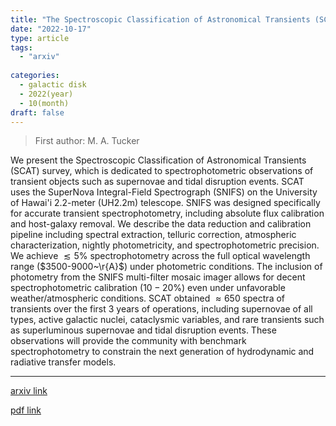 ```yaml
---
title: "The Spectroscopic Classification of Astronomical Transients (SCAT) Survey: Overview, Pipeline Description, Initial Results, and Future Plans"
date: "2022-10-17"
type: article
tags:
  - "arxiv"
  
categories:
  - galactic disk
  - 2022(year)
  - 10(month)
draft: false
---
```

> First author: M. A. Tucker

 We present the Spectroscopic Classification of Astronomical Transients (SCAT)
survey, which is dedicated to spectrophotometric observations of transient
objects such as supernovae and tidal disruption events. SCAT uses the SuperNova
Integral-Field Spectrograph (SNIFS) on the University of Hawai'i 2.2-meter
(UH2.2m) telescope. SNIFS was designed specifically for accurate transient
spectrophotometry, including absolute flux calibration and host-galaxy removal.
We describe the data reduction and calibration pipeline including spectral
extraction, telluric correction, atmospheric characterization, nightly
photometricity, and spectrophotometric precision. We achieve $\lesssim 5\%$
spectrophotometry across the full optical wavelength range ($3500-9000~\r{A}$)
under photometric conditions. The inclusion of photometry from the SNIFS
multi-filter mosaic imager allows for decent spectrophotometric calibration
($10-20\%$) even under unfavorable weather/atmospheric conditions. SCAT
obtained $\approx 650$ spectra of transients over the first 3 years of
operations, including supernovae of all types, active galactic nuclei,
cataclysmic variables, and rare transients such as superluminous supernovae and
tidal disruption events. These observations will provide the community with
benchmark spectrophotometry to constrain the next generation of hydrodynamic
and radiative transfer models.

---
[arxiv link](http://arxiv.org/abs/2210.09322v1)

[pdf link](http://arxiv.org/pdf/2210.09322v1)
